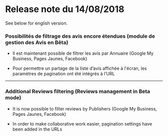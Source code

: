 # Release note du 14/08/2018

See below for english version.

### Possibilités de filtrage des avis encore étendues (module de gestion des Avis en Bêta)

-   Il est maintenant possible de filtrer les avis par Annuaire (Google My Business, Pages Jaunes, Facebook)  
      
    
-   Pour permettre un partage de la liste d’avis affichée à l'écran, les paramètres de pagination ont été intégrés à l’URL
    

  

---

  

### Additional Reviews filtering (Reviews management in Beta mode)

-   It is now possible to filter reviews by Publishers (Google My Business, Pages Jaunes, Facebook)  
      
    
-   In order to make collaborative work easier, pagination settings have been added in the URLs
